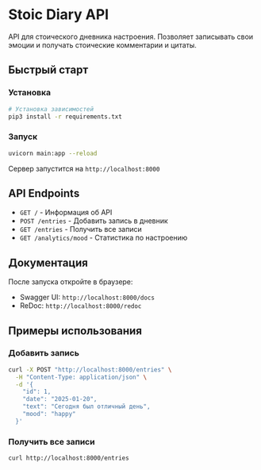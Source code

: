 # Stoic Diary API

API для стоического дневника настроения. Позволяет записывать свои эмоции и получать стоические комментарии и цитаты.

## Быстрый старт

### Установка

```bash
# Установка зависимостей
pip3 install -r requirements.txt
```

### Запуск

```bash
uvicorn main:app --reload
```

Сервер запустится на `http://localhost:8000`

## API Endpoints

- `GET /` - Информация об API
- `POST /entries` - Добавить запись в дневник
- `GET /entries` - Получить все записи
- `GET /analytics/mood` - Статистика по настроению

## Документация

После запуска откройте в браузере:
- Swagger UI: `http://localhost:8000/docs`
- ReDoc: `http://localhost:8000/redoc`

## Примеры использования

### Добавить запись

```bash
curl -X POST "http://localhost:8000/entries" \
  -H "Content-Type: application/json" \
  -d '{
    "id": 1,
    "date": "2025-01-20",
    "text": "Сегодня был отличный день",
    "mood": "happy"
  }'
```

### Получить все записи

```bash
curl http://localhost:8000/entries
```


